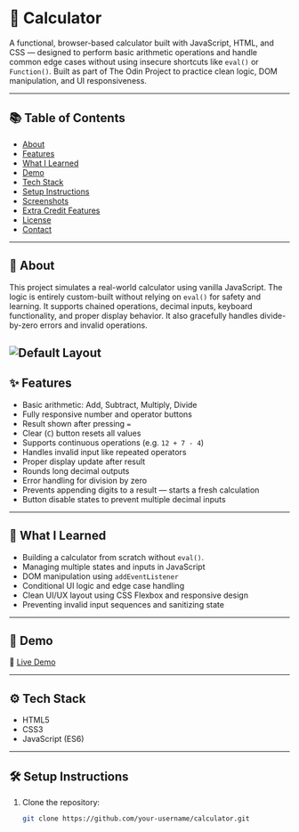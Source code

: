 # 🧮 Calculator

A functional, browser-based calculator built with JavaScript, HTML, and CSS — designed to perform basic arithmetic operations and handle common edge cases without using insecure shortcuts like `eval()` or `Function()`. Built as part of The Odin Project to practice clean logic, DOM manipulation, and UI responsiveness.

---

## 📚 Table of Contents

- [About](#about)
- [Features](#features)
- [What I Learned](#what-i-learned)
- [Demo](#demo)
- [Tech Stack](#tech-stack)
- [Setup Instructions](#setup-instructions)
- [Screenshots](#screenshots)
- [Extra Credit Features](#extra-credit-features)
- [License](#license)
- [Contact](#contact)

---

## 🧠 About

This project simulates a real-world calculator using vanilla JavaScript. The logic is entirely custom-built without relying on `eval()` for safety and learning. It supports chained operations, decimal inputs, keyboard functionality, and proper display behavior. It also gracefully handles divide-by-zero errors and invalid operations.

![Default Layout](screenshots/s1.png)
---

## ✨ Features

- Basic arithmetic: Add, Subtract, Multiply, Divide
- Fully responsive number and operator buttons
- Result shown after pressing `=`
- Clear (`C`) button resets all values
- Supports continuous operations (e.g. `12 + 7 - 4`)
- Handles invalid input like repeated operators
- Proper display update after result
- Rounds long decimal outputs
- Error handling for division by zero
- Prevents appending digits to a result — starts a fresh calculation
- Button disable states to prevent multiple decimal inputs

---

## 🧠 What I Learned

- Building a calculator from scratch without `eval()`.
- Managing multiple states and inputs in JavaScript
- DOM manipulation using `addEventListener`
- Conditional UI logic and edge case handling
- Clean UI/UX layout using CSS Flexbox and responsive design
- Preventing invalid input sequences and sanitizing state

---

## 🚀 Demo

🔗 [Live Demo](https://jobs-code.github.io/Calculator_TOP/)  

---

## ⚙️ Tech Stack

- HTML5
- CSS3
- JavaScript (ES6)

---

## 🛠 Setup Instructions

1. Clone the repository:
   ```bash
   git clone https://github.com/your-username/calculator.git
